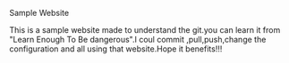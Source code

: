 Sample Website

This is a sample website made to understand the git.you can learn it from "Learn Enough To Be dangerous".I coul commit ,pull,push,change the configuration and all using that website.Hope it benefits!!!
